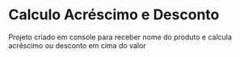 # Calculo Acréscimo e Desconto
 Projeto criado em console para  receber nome do produto e calcula  acréscimo ou desconto em cima do  valor
